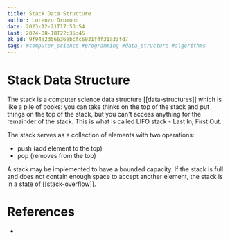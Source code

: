 ```yaml
---
title: Stack Data Structure
author: Lorenzo Drumond
date: 2023-12-21T17:53:54
last: 2024-08-18T22:35:45
zk_id: 9f94a2d56636ebcfc6031f4f31a33fd7
tags: #computer_science #programming #data_structure #algorithms
---
```



# Stack Data Structure
The stack is a computer science data structure [[data-structures]] which is like a pile of books:
you can take thinks on the top of the stack and put things on the top of the
stack,  but you can't access anything for the remainder of the stack. This is
what is called LIFO stack - Last In, First Out.

The stack serves as a collection of elements with two operations:
- push (add element to the top)
- pop (removes from the top)

A stack may be implemented to have a bounded capacity. If the stack is full and
does not contain enough space to accept another element, the stack is in a
state of [[stack-overflow]].

# References
-
